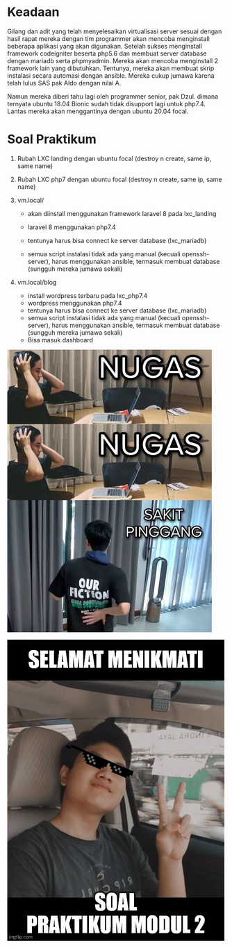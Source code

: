 # Keadaan

Gilang dan adit yang telah menyelesaikan virtualisasi server sesuai dengan hasil rapat mereka dengan tim programmer akan mencoba menginstall beberapa aplikasi yang akan digunakan. Setelah sukses menginstall framework codeigniter beserta php5.6 dan membuat server database dengan mariadb serta phpmyadmin. Mereka akan mencoba menginstall 2 framework lain yang dibutuhkan. Tentunya, mereka akan membuat skrip instalasi secara automasi dengan ansible. Mereka cukup jumawa karena telah lulus SAS pak Aldo dengan nilai A.

Namun mereka diberi tahu lagi oleh programmer senior, pak Dzul. dimana ternyata ubuntu 18.04 Bionic sudah tidak disupport lagi untuk php7.4. Lantas mereka akan menggantinya dengan ubuntu 20.04 focal.

# Soal Praktikum

1. Rubah LXC landing dengan ubuntu focal (destroy n create, same ip, same name)
2. Rubah LXC php7 dengan ubuntu focal (destroy n create, same ip, same name)
3. vm.local/

   - akan diinstall menggunakan framework laravel 8 pada lxc_landing

   - laravel 8 menggunakan php7.4

   - tentunya harus bisa connect ke server database (lxc_mariadb)

   - semua script instalasi tidak ada yang manual (kecuali openssh-server), harus menggunakan ansible, termasuk membuat database (sungguh mereka jumawa sekali)

4. vm.local/blog

   - install wordpress terbaru pada lxc_php7.4
   - wordpress menggunakan php7.4
   - tentunya harus bisa connect ke server database (lxc_mariadb)
   - semua script instalasi tidak ada yang manual (kecuali openssh-server), harus menggunakan ansible, termasuk membuat database (sungguh mereka jumawa sekali)
   - Bisa masuk dashboard


![meme](assets/meme.jpeg)

![5u4mx6](assets/5u4mx6.jpg)





